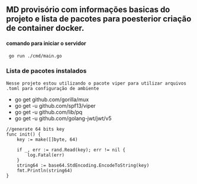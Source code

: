 ## MD provisório com informações basicas do projeto e lista de pacotes para poesterior criação de container docker.
 
#### comando para iniciar o servidor
```bash
 go run ./cmd/main.go
```
### Lista de pacotes instalados

```
Nesse projeto estou utilizando o pacote viper para utilizar arquivos .toml para configuração de ambiente
```

* go get github.com/gorilla/mux
* go get -u github.com/spf13/viper
* go get -u github.com/lib/pq  
* go get -u github.com/golang-jwt/jwt/v5


```
//generate 64 bits key
func init() {
	key := make([]byte, 64)

	if _, err := rand.Read(key); err != nil {
		log.Fatal(err)
	}
	string64 := base64.StdEncoding.EncodeToString(key)
	fmt.Println(string64)
}
```